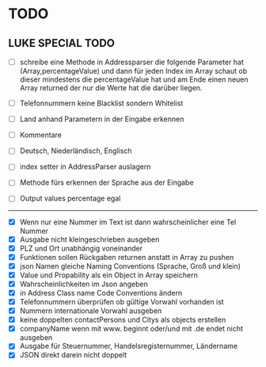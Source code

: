 # TODO

## LUKE SPECIAL TODO
- [ ] schreibe eine Methode in Addressparser die folgende Parameter hat (Array,percentageValue) und dann für jeden Index im Array schaut ob dieser mindestens die percentageValue hat und am Ende einen neuen Array returned der nur die Werte hat die darüber liegen.



- [ ] Telefonnummern keine Blacklist sondern Whitelist
- [ ] Land anhand Parametern in der Eingabe erkennen
- [ ] Kommentare
- [ ] Deutsch, Niederländisch, Englisch

- [ ] index setter in AddressParser auslagern
- [ ] Methode fürs erkennen der Sprache  aus der Eingabe
- [ ] Output values percentage egal
----------

- [x] Wenn nur eine Nummer im Text ist dann wahrscheinlicher eine Tel Nummer
- [x] Ausgabe nicht kleingeschrieben ausgeben
- [x] PLZ und Ort unabhängig voneinander
- [x] Funktionen sollen Rückgaben returnen anstatt in Array zu pushen
- [x] json Namen gleiche Naming Conventions (Sprache, Groß und klein)
- [x] Value und Propability als ein Object in Array speichern
- [x] Wahrscheinlichkeiten im Json angeben
- [x] in Address Class name Code Conventions ändern
- [x] Telefonnummern überprüfen ob gültige Vorwahl vorhanden ist
- [x] Nummern internationale Vorwahl ausgeben
- [x] keine doppelten contactPersons und Citys als objects erstellen 
- [x] companyName wenn mit www. beginnt oder/und mit .de endet nicht ausgeben 
- [x] Ausgabe für Steuernummer, Handelsregisternummer, Ländername
- [x] JSON direkt darein nicht doppelt
